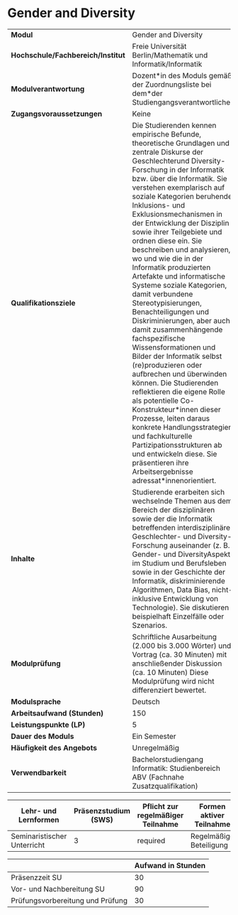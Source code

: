 # Gender and Diversity
|                                    |   |
|------------------------------------|---|
|**Modul**                           | Gender and Diversity |
|**Hochschule/Fachbereich/Institut** | Freie Universität Berlin/Mathematik und Informatik/Informatik |
|**Modulverantwortung**              | Dozent\*in des Moduls gemäß der Zuordnungsliste bei dem\*der Studiengangsverantwortlichen |
|**Zugangsvoraussetzungen**          | Keine |
|**Qualifikationsziele**             | Die Studierenden kennen empirische Befunde, theoretische Grundlagen und zentrale Diskurse der Geschlechterund Diversity-Forschung in der Informatik bzw. über die Informatik. Sie verstehen exemplarisch auf soziale Kategorien beruhende Inklusions- und Exklusionsmechanismen in der Entwicklung der Disziplin sowie ihrer Teilgebiete und ordnen diese ein. Sie beschreiben und analysieren, wo und wie die in der Informatik produzierten Artefakte und informatische Systeme soziale Kategorien, damit verbundene Stereotypisierungen, Benachteiligungen und Diskriminierungen, aber auch damit zusammenhängende fachspezifische Wissensformationen und Bilder der Informatik selbst (re)produzieren oder aufbrechen und überwinden können. Die Studierenden reflektieren die eigene Rolle als potentielle Co-Konstrukteur\*innen dieser Prozesse, leiten daraus konkrete Handlungsstrategien und fachkulturelle Partizipationsstrukturen ab und entwickeln diese. Sie präsentieren ihre Arbeitsergebnisse adressat\*innenorientiert. |
|**Inhalte**                         | Studierende erarbeiten sich wechselnde Themen aus dem Bereich der disziplinären sowie der die Informatik betreffenden interdisziplinären Geschlechter- und Diversity-Forschung auseinander (z. B. Gender- und DiversityAspekte im Studium und Berufsleben sowie in der Geschichte der Informatik, diskriminierende Algorithmen, Data Bias, nicht-inklusive Entwicklung von Technologie). Sie diskutieren beispielhaft Einzelfälle oder Szenarios. |
|**Modulprüfung**                    | Schriftliche Ausarbeitung (2.000 bis 3.000 Wörter) und Vortrag (ca. 30 Minuten) mit anschließender Diskussion (ca. 10 Minuten) Diese Modulprüfung wird nicht differenziert bewertet. |
|**Modulsprache**                    | Deutsch |
|**Arbeitsaufwand (Stunden)**        | 150 |
|**Leistungspunkte (LP)**            | 5 |
|**Dauer des Moduls**                | Ein Semester |
|**Häufigkeit des Angebots**         | Unregelmäßig |
|**Verwendbarkeit**                  | Bachelorstudiengang Informatik: Studienbereich ABV (Fachnahe Zusatzqualifikation) |

| Lehr- und Lernformen | Präsenzstudium <br> (SWS) | Pflicht zur regelmäßiger Teilnahme | Formen aktiver Teilnahme |
| ---------------------|---------------------------|------------------------------------|------------------------- |
| Seminaristischer Unterricht | 3                         | required                           | Regelmäßige Beteiligung  |

|   | Aufwand in Stunden |
| - |--------------------|
| Präsenzzeit SU                           | 30    |
| Vor- und Nachbereitung SU                | 90    |
| Prüfungsvorbereitung und Prüfung         | 30    |
